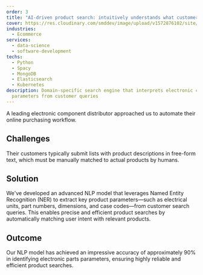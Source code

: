 ```yaml
---
order: 3
title: "AI-driven product search: intuitively understands what customers mean"
cover: https://res.cloudinary.com/smddev/image/upload/v1572876102/site/project/electronic-parts.jpg
industries:
  - Ecommerce
services:
  - data-science
  - software-development
techs:
  - Python
  - Spacy
  - MongoDB
  - Elasticsearch
  - Kubernetes
description: Domain-specific search engine that interprets electronic component
  parameters from customer queries
---
```

A leading electronic component distributor approached us to automate their online purchasing workflow.

## Challenges

Their customers typically submit lists with product descriptions in free-form text, which must be manually matched to actual products by humans.

## Solution

We've developed an advanced NLP model that leverages Named Entity Recognition (NER) to extract key product parameters—such as electrical units, part numbers, dimensions, and case codes—from customer search queries. This enables precise and efficient product searches by automatically matching user intent with relevant products.

## Outcome

Our NLP model has achieved an impressive accuracy of approximately 90% in identifying electronic parts parameters, ensuring highly reliable and efficient product searches.
